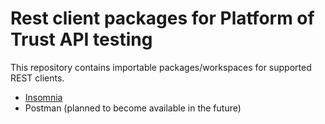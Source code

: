 # Rest client packages for Platform of Trust API testing
This repository contains importable packages/workspaces for supported REST clients.
* [Insomnia](https://github.com/PlatformOfTrust/rest-client-packages/tree/master/insomnia "Insomnia") 
* Postman (planned to become available in the future)
